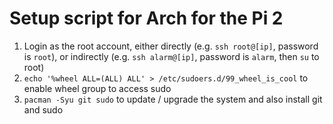 # Setup script for Arch for the Pi 2

1) Login as the root account, either directly (e.g. ```ssh root@[ip]```, password is ```root```), or indirectly (e.g. ```ssh alarm@[ip]```, password is ```alarm```, then ```su``` to root)
1) ```echo '%wheel ALL=(ALL) ALL' > /etc/sudoers.d/99_wheel_is_cool``` to enable wheel group to access sudo
1) ```pacman -Syu git sudo``` to update / upgrade the system and also install git and sudo
